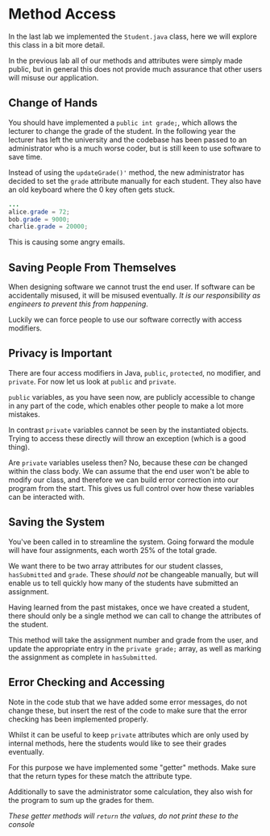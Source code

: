 # Method Access
In the last lab we implemented the `Student.java` class, here we will explore this class in a bit more detail.

In the previous lab all of our methods and attributes were simply made public, but in general this does not provide much assurance that other users will misuse our application.

## Change of Hands
You should have implemented a `public int grade;`, which allows the lecturer to change the grade of the student. In the following year the lecturer has left the university and the codebase has been passed to an administrator who is a much worse coder, but is still keen to use software to save time. 

Instead of using the `updateGrade()'` method, the new administrator has decided to set the `grade` attribute manually for each student. They also have an old keyboard where the $`0`$ key often gets stuck.

```java
...
alice.grade = 72;
bob.grade = 9000;
charlie.grade = 20000;
```

This is causing some angry emails.

## Saving People From Themselves

When designing software we cannot trust the end user. If software can be accidentally misused, it will be misused eventually. *It is our responsibility as engineers to prevent this from happening*. 

Luckily we can force people to use our software correctly with access modifiers.

## Privacy is Important

There are four access modifiers in Java, `public`, `protected`, no modifier, and `private`. For now let us look at `public` and `private`.

`public` variables, as you have seen now, are publicly accessible to change in any part of the code, which enables other people to make a lot more mistakes.

In contrast `private` variables cannot be seen by the instantiated objects. Trying to access these directly will throw an exception (which is a good thing). 

Are `private` variables useless then? No, because these *can* be changed within the class body. We can assume that the end user won't be able to modify our class, and therefore we can build error correction into our program from the start. This gives us full control over how these variables can be interacted with.

## Saving the System

You've been called in to streamline the system. Going forward the module will have four assignments, each worth 25% of the total grade. 

We want there to be two array attributes for our student classes, `hasSubmitted` and `grade`. These *should not* be changeable manually, but will enable us to tell quickly how many of the students have submitted an assignment. 

Having learned from the past mistakes, once we have created a student, there should only be a single method we can call to change the attributes of the student.

This method will take the assignment number and grade from the user, and update the appropriate entry in the `private grade;` array, as well as marking the assignment as complete in `hasSubmitted`.

## Error Checking and Accessing

Note in the code stub that we have added some error messages, do not change these, but insert the rest of the code to make sure that the error checking has been implemented properly.

Whilst it can be useful to keep `private` attributes which are only used by internal methods, here the students would like to see their grades eventually.

For this purpose we have implemented some "getter" methods. Make sure that the return types for these match the attribute type.

Additionally to save the administrator some calculation, they also wish for the program to sum up the grades for them. 

*These getter methods will `return` the values, do not print these to the console*